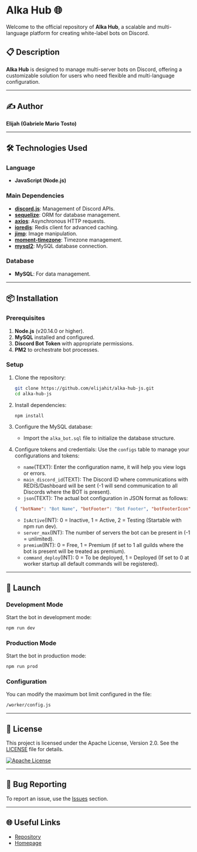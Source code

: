
# Alka Hub 🌐

Welcome to the official repository of **Alka Hub**, a scalable and multi-language platform for creating white-label bots on Discord.

## 📋 Description
**Alka Hub** is designed to manage multi-server bots on Discord, offering a customizable solution for users who need flexible and multi-language configuration.

---

## ✍️ Author
**Elijah (Gabriele Mario Tosto)**

---

## 🛠️ Technologies Used

### Language
- **JavaScript (Node.js)**

### Main Dependencies
- **[discord.js](https://discord.js.org/)**: Management of Discord APIs.
- **[sequelize](https://sequelize.org/)**: ORM for database management.
- **[axios](https://axios-http.com/)**: Asynchronous HTTP requests.
- **[ioredis](https://github.com/luin/ioredis)**: Redis client for advanced caching.
- **[jimp](https://github.com/oliver-moran/jimp)**: Image manipulation.
- **[moment-timezone](https://momentjs.com/timezone/)**: Timezone management.
- **[mysql2](https://www.npmjs.com/package/mysql2)**: MySQL database connection.

### Database
- **MySQL**: For data management.

---

## 📦 Installation

### Prerequisites
1. **Node.js** (v20.14.0 or higher).
2. **MySQL** installed and configured.
3. **Discord Bot Token** with appropriate permissions.
4. **PM2** to orchestrate bot processes.

### Setup
1. Clone the repository:
   ```bash
   git clone https://github.com/elijahit/alka-hub-js.git
   cd alka-hub-js
   ```
2. Install dependencies:
   ```bash
   npm install
   ```

3. Configure the MySQL database:
   - Import the `alka_bot.sql` file to initialize the database structure.

4. Configure tokens and credentials:
   Use the `configs` table to manage your configurations and tokens:
   - `name`(TEXT): Enter the configuration name, it will help you view logs or errors.
   - `main_discord_id`(TEXT): The Discord ID where communications with REDIS/Dashboard will be sent (-1 will send communication to all Discords where the BOT is present).
   - `json`(TEXT): The actual bot configuration in JSON format as follows:
   ```json
   { "botName": "Bot Name", "botFooter": "Bot Footer", "botFooterIcon": "https://cdn.discordapp.com/app-icons/843183839869665280/6bafa96797abd3b0344721c58d6e5502.png", "token": "TOKEN_HERE", "clientId": "APPLICATION_ID", "presenceStatus": ["PRESENCE 1", "PRESENCE 2", "PRESENCE 3", ...] }
   ```
   - `IsActive`(INT): 0 = Inactive, 1 = Active, 2 = Testing (Startable with npm run dev).
   - `server_max`(INT): The number of servers the bot can be present in (-1 = unlimited).
   - `premium`(INT): 0 = Free, 1 = Premium (if set to 1 all guilds where the bot is present will be treated as premium).
   - `command_deploy`(INT): 0 = To be deployed, 1 = Deployed (If set to 0 at worker startup all default commands will be registered).

---

## 🚀 Launch

### Development Mode
Start the bot in development mode:
```bash
npm run dev
```

### Production Mode
Start the bot in production mode:
```bash
npm run prod
```

### Configuration
You can modify the maximum bot limit configured in the file:
```bash
/worker/config.js
```

---

## 📄 License

This project is licensed under the Apache License, Version 2.0. See the [LICENSE](../LICENSE) file for details.

[![Apache License](https://www.apache.org/img/asf_logo.png)](http://www.apache.org/licenses/LICENSE-2.0)

---

## 🐛 Bug Reporting
To report an issue, use the [Issues](https://github.com/elijahit/alka-hub-js/issues) section.

---

## 🌐 Useful Links
- [Repository](https://github.com/elijahit/alka-hub-js)
- [Homepage](https://github.com/elijahit/alka-hub-js#readme)

